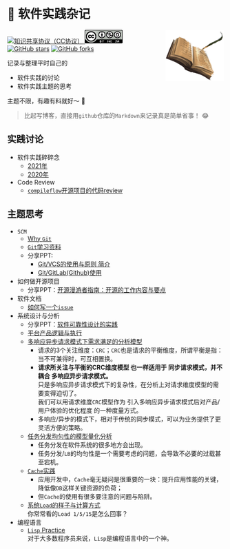 # 🐣  软件实践杂记

<img src="images/miscellany-icon.png" width="27%" align="right" />

[![知识共享协议（CC协议）](https://img.shields.io/badge/License-Creative%20Commons-FE6B3A.svg) ![Attribution-NonCommercial-ShareAlike CC BY-NC-SA](images/LICENSE.png)](https://creativecommons.org/licenses/by-nc-sa/4.0/deed.zh)
[![GitHub stars](https://img.shields.io/github/stars/oldratlee/software-practice-miscellany.svg?style=social&label=Star)](https://github.com/oldratlee/software-practice-miscellany/stargazers)
[![GitHub forks](https://img.shields.io/github/forks/oldratlee/software-practice-miscellany.svg?style=social&label=Fork)](https://github.com/software-practice-miscellany/software-practice-miscellany/fork)

记录与整理平时自己的

- 软件实践的讨论
- 软件实践主题的思考

主题不限，有趣有料就好～ 🥤

> 比起写博客，直接用`github`仓库的`Markdown`来记录真是简单省事！ 😂

## 实践讨论

- 软件实践碎碎念
    - [2021年](broken-thoughts/README.md)
    - [2020年](broken-thoughts/2020.md)
- Code Review
    - [`compileflow`开源项目的代码review](compiler-flow-code-review/README.md)

## 主题思考

- `SCM`
    - [Why `Git`](git/README.md)
    - [`Git`学习资料](git/study-material.md)
    - 分享PPT:
        - [Git/VCS的使用与原则 简介](git/git-usage-and-principle-v0.3.1.pptx)
        - [Git/GitLab(Github)使用](git/git-gitlab-usage.pptx)
- 如何做开源项目
    - 分享PPT：[开源漫游者指南：开源的工作内容与要点](hitchhikers-guide-to-open-source/开源漫游者指南-v0.9.1.pptx)
- 软件文档
    - [如何写一个`issue`](how-to-write-a-issue.md)
- 系统设计与分析
    - 分享PPT：[软件可靠性设计的实践](practice-of-software-reliability-design/软件可靠性设计的实践-v0.9.1.pptx)
    - [平台产品逻辑与执行](product-logic-for-platform-product/README.md)
    - [多响应异步请求模式下需求满足的分析模型](multi-respose-async-request-pattern-analysis-model/README.md)
        - 请求的3个关注维度：`CRC`；`CRC`也是请求的平衡维度，所谓平衡是指：当不可兼得时，可互相置换。
        - **请求所关注与平衡的CRC维度模型 也一样适用于 同步请求模式，并不耦合 多响应异步请求模式。**  
          只是多响应异步请求模式下的复杂性，在分析上对请求维度模型的需要变得迫切了。  
          我们可以用请求维度`CRC`模型作为 引入多响应异步请求模式后对产品/用户体验的优化程度 的一种度量方式。
        - 多响应/异步的模式下，相对于传统的同步模式，可以为业务提供了更灵活方便的策略。
    - [任务分发均匀性的模型量化分析](lb-distribution-uniformity-analysis/README.md)  
        - 任务分发在软件系统的很多地方会出现。
        - 任务分发/`LB`的均匀性是一个需要考虑的问题，会导致不必要的过载甚至宕机。
    - [`Cache`实践](cache-practice/README.md)  
        - 应用开发中，`Cache`毫无疑问是很重要的一块：提升应用性能的关键，降低像`DB`这样关键资源的负荷；
        - 但`Cache`的使用有很多要注意的问题与陷阱。
    - [系统`Load`的样子与计算方式](system-load-calculation-and-looks/README.md)  
      你常常看的`Load 1/5/15`是怎么回事？
- 编程语言
    - [`Lisp` Practice](lisp-practice/README.md)  
      对于大多数程序员来说，`Lisp`是编程语言中的一个神。
